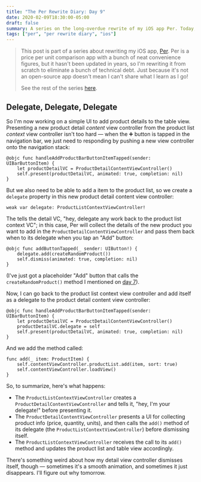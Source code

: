 ```yaml
---
title: "The Per Rewrite Diary: Day 9"
date: 2020-02-09T18:30:00-05:00
draft: false
summary: A series on the long-overdue rewrite of my iOS app Per. Today, we're adding auto-sorting to our product list.
tags: ["per", "per rewrite diary", "ios"]
---
```


> This post is part of a series about rewriting my iOS app, [Per]. Per is a price per unit comparison app with a bunch of neat convenience figures, but it hasn't been updated in years, so I'm rewriting it from scratch to eliminate a bunch of technical debt. Just because it's not an open-source app doesn't mean I can't share what I learn as I go!
> 
> See the rest of the series [here].

## Delegate, Delegate, Delegate

So I'm now working on a simple UI to add product details to the table view. Presenting a new product detail _content_ view controller from the product list _context_ view controller isn't too hard — when the ➕ button is tapped in the navigation bar, we just need to responding by pushing a new view controller onto the navigation stack:

```
@objc func handleAddProductBarButtonItemTapped(sender: UIBarButtonItem) {
    let productDetailVC = ProductDetailContentViewController()
    self.present(productDetailVC, animated: true, completion: nil)
}
```

But we also need to be able to add a item to the product list, so we create a `delegate` property in this new product detail content view controller:

```
weak var delegate: ProductListContextViewController!
```

The tells the detail VC, "hey, delegate any work back to the product list context VC"; in this case, Per will collect the details of the new product you want to add in the `ProductDetailContentViewController` and pass them back when to its delegate when you tap an "Add" button:

```
@objc func addButtonTapped(_ sender: UIButton!) {
    delegate.add(createRandomProduct())
    self.dismiss(animated: true, completion: nil)
}
```

(I've just got a placeholder "Add" button that calls the `createRandomProduct()` method I mentioned on [day 7]).

Now, I can go back to the product list context view controller and add itself as a delegate to the product detail content view controller:

```
@objc func handleAddProductBarButtonItemTapped(sender: UIBarButtonItem) {
    let productDetailVC = ProductDetailContentViewController()
    productDetailVC.delegate = self
    self.present(productDetailVC, animated: true, completion: nil)
}
```

And we add the method called:

```
func add(_ item: ProductItem) {
    self.contentViewController.productList.add(item, sort: true)
    self.contentViewController.loadView()
}
```

So, to summarize, here's what happens:

- The `ProductListContextViewController` creates a `ProductDetailContentViewController` and tells it, "hey, I'm your delegate!" before presenting it.
- The `ProductDetailContentViewController` presents a UI for collecting product info (price, quantity, units), and then calls the `add()` method of its delegate (the `ProductListContextViewController`) before dismissing itself.
- The `ProductListContextViewController` receives the call to its `add()` method and updates the product list and table view accordingly.

There's something weird about how my detail view controller dismisses itself, though — sometimes it's a smooth animation, and sometimes it just disappears. I'll figure out why tomorrow.


[Per]: https://droppedbits.com/apps/per
[here]: /tags/per-rewrite-diary/
[day 7]: /post/per-diaries-day-7/